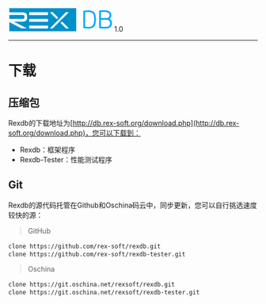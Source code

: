 ![](resource/logo.png) 1.0

----------

# <div id="top">下载</div> #

## <div id="package">压缩包</div> ##

Rexdb的下载地址为[http://db.rex-soft.org/download.php](http://db.rex-soft.org/download.php)，您可以下载到：
	
- Rexdb：框架程序
- Rexdb-Tester：性能测试程序

## <div id="git">Git</div> ##

Rexdb的源代码托管在Github和Oschina码云中，同步更新，您可以自行挑选速度较快的源：

> GitHub

    clone https://github.com/rex-soft/rexdb.git
	clone https://github.com/rex-soft/rexdb-tester.git
	
> Oschina

	clone https://git.oschina.net/rexsoft/rexdb.git
	clone https://git.oschina.net/rexsoft/rexdb-tester.git
